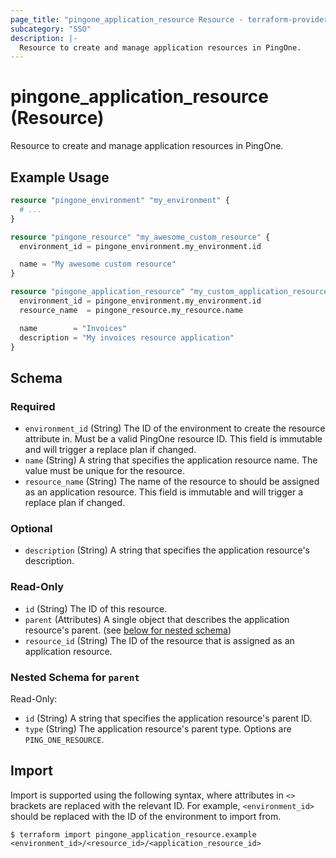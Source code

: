```yaml
---
page_title: "pingone_application_resource Resource - terraform-provider-pingone"
subcategory: "SSO"
description: |-
  Resource to create and manage application resources in PingOne.
---
```


# pingone_application_resource (Resource)

Resource to create and manage application resources in PingOne.

## Example Usage

```terraform
resource "pingone_environment" "my_environment" {
  # ...
}

resource "pingone_resource" "my_awesome_custom_resource" {
  environment_id = pingone_environment.my_environment.id

  name = "My awesome custom resource"
}

resource "pingone_application_resource" "my_custom_application_resource" {
  environment_id = pingone_environment.my_environment.id
  resource_name  = pingone_resource.my_resource.name

  name        = "Invoices"
  description = "My invoices resource application"
}
```

<!-- schema generated by tfplugindocs -->
## Schema

### Required

- `environment_id` (String) The ID of the environment to create the resource attribute in.  Must be a valid PingOne resource ID.  This field is immutable and will trigger a replace plan if changed.
- `name` (String) A string that specifies the application resource name.  The value must be unique for the resource.
- `resource_name` (String) The name of the resource to should be assigned as an application resource.  This field is immutable and will trigger a replace plan if changed.

### Optional

- `description` (String) A string that specifies the application resource's description.

### Read-Only

- `id` (String) The ID of this resource.
- `parent` (Attributes) A single object that describes the application resource's parent. (see [below for nested schema](#nestedatt--parent))
- `resource_id` (String) The ID of the resource that is assigned as an application resource.

<a id="nestedatt--parent"></a>
### Nested Schema for `parent`

Read-Only:

- `id` (String) A string that specifies the application resource's parent ID.
- `type` (String) The application resource's parent type.  Options are `PING_ONE_RESOURCE`.

## Import

Import is supported using the following syntax, where attributes in `<>` brackets are replaced with the relevant ID.  For example, `<environment_id>` should be replaced with the ID of the environment to import from.

```shell
$ terraform import pingone_application_resource.example <environment_id>/<resource_id>/<application_resource_id>
```
